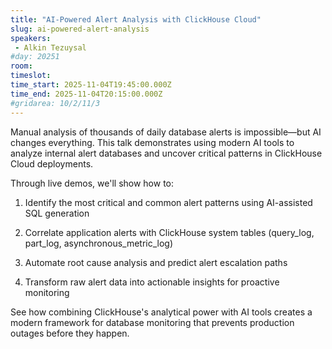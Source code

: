 ```yaml
---
title: "AI-Powered Alert Analysis with ClickHouse Cloud"
slug: ai-powered-alert-analysis
speakers:
 - Alkin Tezuysal
#day: 20251
room: 
timeslot: 
time_start: 2025-11-04T19:45:00.000Z
time_end: 2025-11-04T20:15:00.000Z
#gridarea: 10/2/11/3
---
```


Manual analysis of thousands of daily database alerts is impossible—but AI changes everything. This talk demonstrates using modern AI tools to analyze internal alert databases and uncover critical patterns in ClickHouse Cloud deployments.
 
Through live demos, we'll show how to:
 
 1. Identify the most critical and common alert patterns using AI-assisted SQL generation
 
 2. Correlate application alerts with ClickHouse system tables (query_log, part_log, asynchronous_metric_log)
 
 3. Automate root cause analysis and predict alert escalation paths
 
 4. Transform raw alert data into actionable insights for proactive monitoring
 
See how combining ClickHouse's analytical power with AI tools creates a modern framework for database monitoring that prevents production outages before they happen.